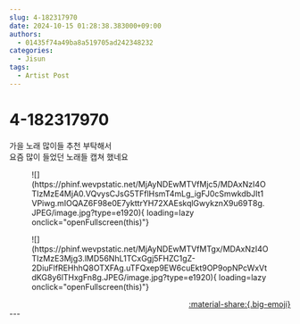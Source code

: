 ```yaml
---
slug: 4-182317970
date: 2024-10-15 01:28:38.383000+09:00
authors:
  - 01435f74a49ba8a519705ad242348232
categories:
  - Jisun
tags:
  - Artist Post
---
```


# 4-182317970

<div class="post-container" markdown="1">
<div class="content-container md-sidebar__scrollwrap" markdown="1">

가을 노래 많이들 추천 부탁해서<br>요즘 많이 들었던 노래들 캡쳐 했네요
<figure markdown="1">
![](https://phinf.wevpstatic.net/MjAyNDEwMTVfMjc5/MDAxNzI4OTIzMzE4MjA0.VQvysCJsG5TFflHsmT4mLg_igFJ0cSmwkdbJIt1VPiwg.mIOQAZ6F98e0E7ykttrYH72XAEskqlGwykznX9u69T8g.JPEG/image.jpg?type=e1920){ loading=lazy onclick="openFullscreen(this)"}
</figure>

<figure markdown="1">
![](https://phinf.wevpstatic.net/MjAyNDEwMTVfMTgx/MDAxNzI4OTIzMzE3Mjg3.lMD56NhL1TCxGgj5FHZC1gZ-2DiuFlfREHhhQ8OTXFAg.uTFQxep9EW6cuEkt9OP9opNPcWxVtdKG8y6lTHxgFn8g.JPEG/image.jpg?type=e1920){ loading=lazy onclick="openFullscreen(this)"}
</figure>


</div>
</div>

<div style="text-align: right;" markdown="1">
<a href="https://weverse.io/fromis9/artist/4-182317970" style="text-align: right;">:material-share:{.big-emoji}</a>
</div>
---
